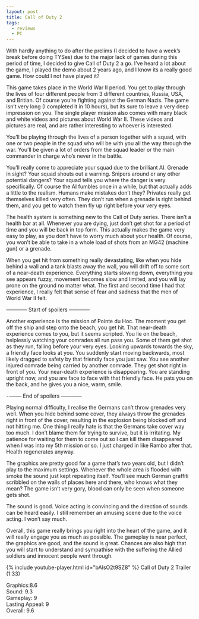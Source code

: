 ```yaml
---
layout: post
title: Call of Duty 2
tags:
  - reviews
  - PC
---
```


With hardly anything to do after the prelims (I decided to have a week’s break before doing TYSes) due to the major lack of games during this period of time, I decided to give Call of Duty 2 a go. I’ve heard a lot about the game, I played the demo about 2 years ago, and I know its a really good game. How could I not have played it?

This game takes place in the World War II period. You get to play through the lives of four different people from 3 different countries, Russia, USA, and Britian. Of course you’re fighting against the German Nazis. The game isn’t very long (I completed it in 10 hours), but its sure to leave a very deep impression on you. The single player mission also comes with many black and white videos and pictures about World War II. These videos and pictures are real, and are rather interesting to whoever is interested.

You’ll be playing through the lives of a person together with a squad, with one or two people in the squad who will be with you all the way through the war. You’ll be given a lot of orders from the squad leader or the main commander in charge who’s never in the battle.

You’ll really come to appreciate your squad due to the brilliant AI. Grenade in sight? Your squad shouts out a warning. Snipers around or any other potential dangers? Your squad tells you where the danger is very specifically. Of course the AI fumbles once in a while, but that actually adds a little to the realism. Humans make mistakes don’t they? Privates really get themselves killed very often. They don’t run when a grenade is right behind them, and you get to watch them fly up right before your very eyes.

The health system is something new to the Call of Duty series. There isn’t a health bar at all. Whenever you are dying, just don’t get shot for a period of time and you will be back in top form. This actually makes the game very easy to play, as you don’t have to worry much about your health. Of course, you won’t be able to take in a whole load of shots from an MG42 (machine gun) or a grenade.

When you get hit from something really devastating, like when you hide behind a wall and a tank blasts away the wall, you will drift off to some sort of a near-death experience. Everything starts slowing down, everything you see appears fuzzy, movement becomes slow and limited, and you will lay prone on the ground no matter what. The first and second time I had that experience, I really felt that sense of fear and sadness that the men of World War II felt.

———— Start of spoilers ————

Another experience is the mission of Pointe du Hoc. The moment you get off the ship and step onto the beach, you get hit. That near-death experience comes to you, but it seems scripted. You lie on the beach, helplessly watching your comrades all run pass you. Some of them get shot as they run, falling before your very eyes. Looking upwards towards the sky, a friendly face looks at you. You suddenly start moving backwards, most likely dragged to safety by that friendly face you just saw. You see another injured comrade being carried by another comrade. They get shot right in front of you. Your near-death experience is disappearing. You are standing upright now, and you are face to face with that friendly face. He pats you on the back, and he gives you a nice, warm, smile.

--—— End of spoilers ————

Playing normal difficulty, I realise the Germans can’t throw grenades very well. When you hide behind some cover, they always throw the grenades right in front of the cover, resulting in the explosion being blocked off and not hitting me. One thing I really hate is that the Germans take cover way too much. I don’t blame them for trying to survive, but it is irritating. My patience for waiting for them to come out so I can kill them disappeared when I was into my 5th mission or so. I just charged in like Rambo after that. Health regenerates anyway.

The graphics are pretty good for a game that’s two years old, but I didn’t play to the maximum settings. Whenever the whole area is flooded with smoke the sound just kept repeating itself. You’ll see much German graffiti scribbled on the walls of places here and there, who knows what they mean? The game isn’t very gory, blood can only be seen when someone gets shot.

The sound is good. Voice acting is convincing and the direction of sounds can be heard easily. I still remember an amusing scene due to the voice acting. I won’t say much.

Overall, this game really brings you right into the heart of the game, and it will really engage you as much as possible. The gameplay is near perfect, the graphics are good, and the sound is great. Chances are also high that you will start to understand and sympathise with the suffering the Allied soldiers and innocent people went through.

{% include youtube-player.html id="bAIsO2t9SZ8" %}
Call of Duty 2 Trailer (1:33)

Graphics:8.6\
Sound: 9.3\
Gameplay: 9\
Lasting Appeal: 9\
Overall: 9.6
